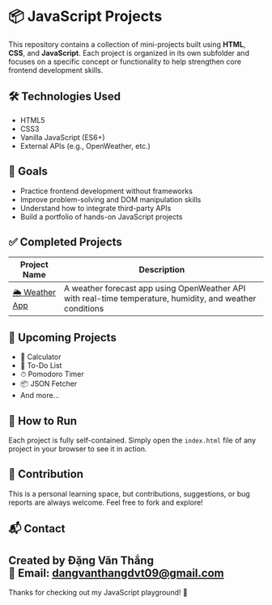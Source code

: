 # 📦 JavaScript Projects

This repository contains a collection of mini-projects built using **HTML**, **CSS**, and **JavaScript**. Each project is organized in its own subfolder and focuses on a specific concept or functionality to help strengthen core frontend development skills.

## 🛠 Technologies Used

- HTML5
- CSS3
- Vanilla JavaScript (ES6+)
- External APIs (e.g., OpenWeather, etc.)

## 🎯 Goals

- Practice frontend development without frameworks
- Improve problem-solving and DOM manipulation skills
- Understand how to integrate third-party APIs
- Build a portfolio of hands-on JavaScript projects

## ✅ Completed Projects

| Project Name | Description |
|--------------|-------------|
| [🌦️ Weather App](./weatherapp) | A weather forecast app using OpenWeather API with real-time temperature, humidity, and weather conditions |

## 🚧 Upcoming Projects

- 🧮 Calculator
- 📝 To-Do List
- ⏱ Pomodoro Timer
- 📦 JSON Fetcher
- And more...

## 📌 How to Run

Each project is fully self-contained. Simply open the `index.html` file of any project in your browser to see it in action.

## 🤝 Contribution

This is a personal learning space, but contributions, suggestions, or bug reports are always welcome. Feel free to fork and explore!

## 📬 Contact

Created by **Đặng Văn Thắng**  
📧 Email: dangvanthangdvt09@gmail.com  
---

Thanks for checking out my JavaScript playground! 🎉
